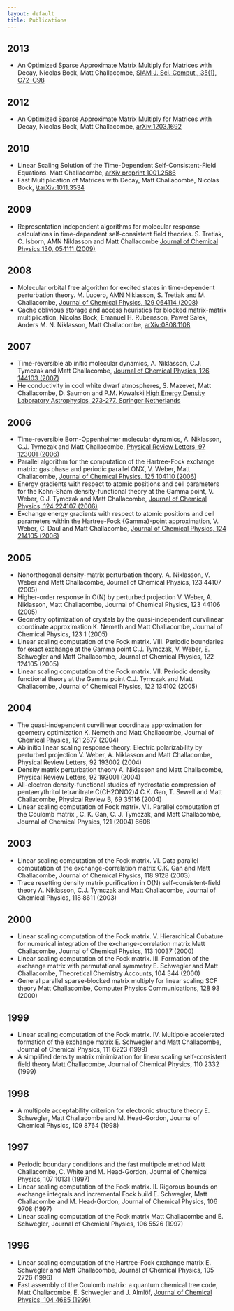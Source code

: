 ```yaml
---
layout: default
title: Publications
---
```


2013
----

-   An Optimized Sparse Approximate Matrix Multiply for Matrices with Decay, Nicolas Bock, Matt Challacombe, [SIAM J. Sci. Comput., 35(1), C72–C98](http://dx.doi.org/10.1137/120870761)

2012
----

-   An Optimized Sparse Approximate Matrix Multiply for Matrices with Decay, Nicolas Bock, Matt Challacombe, [arXiv:1203.1692](http://arxiv.org/abs/1203.1692)

2010
----

-   Linear Scaling Solution of the Time-Dependent Self-Consistent-Field Equations. Matt Challacombe, [arXiv preprint 1001.2586](http://arxiv.org/abs/1001.2586)
-   Fast Multiplication of Matrices with Decay, Matt Challacombe, Nicolas Bock, [\\tarXiv:1011.3534](http://arxiv.org/abs/1011.3534)

2009
----

-   Representation independent algorithms for molecular response calculations in time-dependent self-consistent field theories. S. Tretiak, C. Isborn, AMN Niklasson and Matt Challacombe [Journal of Chemical Physics 130, 054111 (2009)](http://dx.doi.org/10.1063/1.3068658)

2008
----

-   Molecular orbital free algorithm for excited states in time-dependent perturbation theory. M. Lucero, AMN Niklasson, S. Tretiak and M. Challacombe, [Journal of Chemical Physics, 129 064114 (2008)](http://dx.doi.org/10.1063/1.2965535)
-   Cache oblivious storage and access heuristics for blocked matrix-matrix multiplication, Nicolas Bock, Emanuel H. Rubensson, Paweł Sałek, Anders M. N. Niklasson, Matt Challacombe, [arXiv:0808.1108](http://arxiv.org/abs/0808.1108)

2007
----

-   Time-reversible ab initio molecular dynamics, A. Niklasson, C.J. Tymczak and Matt Challacombe, [Journal of Chemical Physics, 126 144103 (2007)](http://dx.doi.org/10.1063/1.2715556)
-   He conductivity in cool white dwarf atmospheres, S. Mazevet, Matt Challacombe, D. Saumon and P.M. Kowalski [High Energy Density Laboratory Astrophysics, 273-277, Springer Netherlands](http://dx.doi.org/10.1007/978-1-4020-6055-7_50)

2006
----

-   Time-reversible Born-Oppenheimer molecular dynamics, A. Niklasson, C.J. Tymczak and Matt Challacombe, [Physical Review Letters, 97 123001 (2006)](http://dx.doi.org/10.1103/PhysRevLett.97.123001)
-   Parallel algorithm for the computation of the Hartree-Fock exchange matrix: gas phase and periodic parallel ONX, V. Weber, Matt Challacombe, [Journal of Chemical Physics, 125 104110 (2006)](http://dx.doi.org/10.1063/1.2222359)
-   Energy gradients with respect to atomic positions and cell parameters for the Kohn-Sham density-functional theory at the Gamma point, V. Weber, C.J. Tymczak and Matt Challacombe, [Journal of Chemical Physics, 124 224107 (2006)](http://dx.doi.org/10.1063/1.2202105)
-   Exchange energy gradients with respect to atomic positions and cell parameters within the Hartree-Fock {Gamma}-point approximation, V. Weber, C. Daul and Matt Challacombe, [Journal of Chemical Physics, 124 214105 (2006)](http://dx.doi.org/10.1063/1.2207625)

2005
----

-   Nonorthogonal density-matrix perturbation theory. A. Niklasson, V. Weber and Matt Challacombe, Journal of Chemical Physics, 123 44107 (2005)
-   Higher-order response in O(N) by perturbed projection V. Weber, A. Niklasson, Matt Challacombe, Journal of Chemical Physics, 123 44106 (2005)
-   Geometry optimization of crystals by the quasi-independent curvilinear coordinate approximation K. Nemeth and Matt Challacombe, Journal of Chemical Physics, 123 1 (2005)
-   Linear scaling computation of the Fock matrix. VIII. Periodic boundaries for exact exchange at the Gamma point C.J. Tymczak, V. Weber, E. Schwegler and Matt Challacombe, Journal of Chemical Physics, 122 124105 (2005)
-   Linear scaling computation of the Fock matrix. VII. Periodic density functional theory at the Gamma point C.J. Tymczak and Matt Challacombe, Journal of Chemical Physics, 122 134102 (2005)

2004
----

-   The quasi-independent curvilinear coordinate approximation for geometry optimization K. Nemeth and Matt Challacombe, Journal of Chemical Physics, 121 2877 (2004)
-   Ab initio linear scaling response theory: Electric polarizability by perturbed projection V. Weber, A. Niklasson and Matt Challacombe, Physical Review Letters, 92 193002 (2004)
-   Density matrix perturbation theory A. Niklasson and Matt Challacombe, Physical Review Letters, 92 193001 (2004)
-   All-electron density-functional studies of hydrostatic compression of pentaerythritol tetranitrate C(CH2ONO2)4 C.K. Gan, T. Sewell and Matt Challacombe, Physical Review B, 69 35116 (2004)
-   Linear scaling computation of Fock matrix. VII. Parallel computation of the Coulomb matrix , C. K. Gan, C. J. Tymczak, and Matt Challacombe, Journal of Chemical Physics, 121 (2004) 6608

2003
----

-   Linear scaling computation of the Fock matrix. VI. Data parallel computation of the exchange-correlation matrix C.K. Gan and Matt Challacombe, Journal of Chemical Physics, 118 9128 (2003)
-   Trace resetting density matrix purification in O(N) self-consistent-field theory A. Niklasson, C.J. Tymczak and Matt Challacombe, Journal of Chemical Physics, 118 8611 (2003)

2000
----

-   Linear scaling computation of the Fock matrix. V. Hierarchical Cubature for numerical integration of the exchange-correlation matrix Matt Challacombe, Journal of Chemical Physics, 113 10037 (2000)
-   Linear scaling computation of the Fock matrix. III. Formation of the exchange matrix with permutational symmetry E. Schwegler and Matt Challacombe, Theoretical Chemistry Accounts, 104 344 (2000)
-   General parallel sparse-blocked matrix multiply for linear scaling SCF theory Matt Challacombe, Computer Physics Communications, 128 93 (2000)

1999
----

-   Linear scaling computation of the Fock matrix. IV. Multipole accelerated formation of the exchange matrix E. Schwegler and Matt Challacombe, Journal of Chemical Physics, 111 6223 (1999)
-   A simplified density matrix minimization for linear scaling self-consistent field theory Matt Challacombe, Journal of Chemical Physics, 110 2332 (1999)

1998
----

-   A multipole acceptability criterion for electronic structure theory E. Schwegler, Matt Challacombe and M. Head-Gordon, Journal of Chemical Physics, 109 8764 (1998)

1997
----

-   Periodic boundary conditions and the fast multipole method Matt Challacombe, C. White and M. Head-Gordon, Journal of Chemical Physics, 107 10131 (1997)
-   Linear scaling computation of the Fock matrix. II. Rigorous bounds on exchange integrals and incremental Fock build E. Schwegler, Matt Challacombe and M. Head-Gordon, Journal of Chemical Physics, 106 9708 (1997)
-   Linear scaling computation of the Fock matrix Matt Challacombe and E. Schwegler, Journal of Chemical Physics, 106 5526 (1997)

1996
----

-   Linear scaling computation of the Hartree-Fock exchange matrix E. Schwegler and Matt Challacombe, Journal of Chemical Physics, 105 2726 (1996)
-   Fast assembly of the Coulomb matrix: a quantum chemical tree code, Matt Challacombe, E. Schwegler and J. Almlöf, [Journal of Chemical Physics, 104 4685 (1996)](http://dx.doi.org/10.1063/1.471163)

